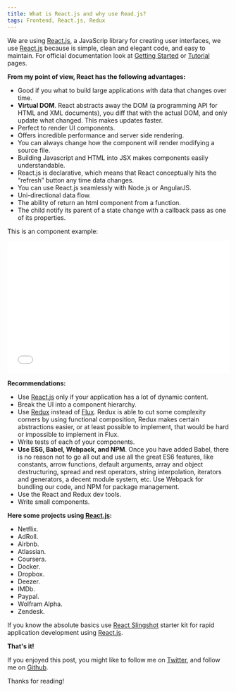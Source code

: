 ```yaml
---
title: What is React.js and why use Read.js?
tags: Frontend, React.js, Redux
---
```


We are using [React.js](https://facebook.github.io/react/index.html), a JavaScrip library for creating user interfaces, we use [React.js](https://facebook.github.io/react/index.html) because is simple, clean and elegant code, and easy to maintain. For official documentation look at [Getting Started](https://facebook.github.io/react/docs/getting-started.html) or [Tutorial](https://facebook.github.io/react/docs/tutorial.html) pages.

**From my point of view, React has the following advantages:**

* Good if you what to build large applications with data that changes over time.
* **Virtual DOM**. React abstracts away the DOM (a programming API for HTML and XML documents), you diff that with the actual DOM, and only update what changed. This makes updates faster.
* Perfect to render UI components.
* Offers incredible performance and server side rendering.
* You can always change how the component will render modifying a source file.
* Building Javascript and HTML into JSX makes components easily understandable.
* React.js is declarative, which means that React conceptually hits the “refresh” button any time data changes.
* You can use React.js seamlessly with Node.js or AngularJS.
* Uni-directional data flow.
* The ability of return an html component from a function.
* The child notify its parent of a state change with a callback pass as one of its properties.

This is an component example:

<iframe width="100%" height="300" src="//jsfiddle.net/69z2wepo/41203/embedded/js,result/dark/?fontColor=fff" allowfullscreen="allowfullscreen" frameborder="0"></iframe>

**Recommendations:**

* Use [React.js](https://facebook.github.io/react/index.html) only if your application has a lot of dynamic content.
* Break the UI into a component hierarchy.
* Use [Redux](http://redux.js.org/) instead of [Flux](https://facebook.github.io/flux/). Redux is able to cut some complexity corners by using functional composition, Redux makes certain abstractions easier, or at least possible to implement, that would be hard or impossible to implement in Flux.
* Write tests of each of your components.
* **Use ES6, Babel, Webpack, and NPM**. Once you have added Babel, there is no reason not to go all out and use all the great ES6 features, like constants, arrow functions, default arguments, array and object destructuring, spread and rest operators, string interpolation, iterators and generators, a decent module system, etc. Use Webpack for bundling our code, and NPM for package management.
* Use the React and Redux dev tools.
* Write small components.

**Here some projects using [React.js](https://facebook.github.io/react/index.html):**

* Netflix.
* AdRoll.
* Airbnb.
* Atlassian.
* Coursera.
* Docker.
* Dropbox.
* Deezer.
* IMDb.
* Paypal.
* Wolfram Alpha.
* Zendesk.

If you know the absolute basics use [React Slingshot](https://github.com/coryhouse/react-slingshot) starter kit for rapid application development using [React.js](https://facebook.github.io/react/index.html).

**That's it!**

If you enjoyed this post, you might like to follow me on [Twitter](https://twitter.com/ileonelperea), and follow me on [Github](https://github.com/iLeonelPerea).

Thanks for reading!